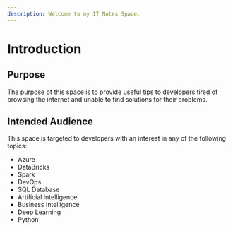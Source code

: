```yaml
---
description: Welcome to my IT Notes Space.
---
```


# Introduction

## Purpose

The purpose of this space is to provide useful tips to developers tired of browsing the internet and unable to find solutions for their problems.

## Intended Audience

This space is targeted to developers with an interest in any of the following topics:

* Azure
* DataBricks
* Spark
* DevOps
* SQL Database
* Artificial Intelligence&#x20;
* Business Intelligence
* Deep Learning
* Python
